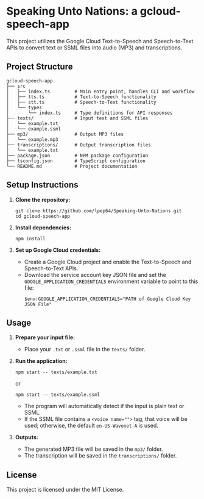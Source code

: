 # Speaking Unto Nations: a gcloud-speech-app

This project utilizes the Google Cloud Text-to-Speech and Speech-to-Text APIs to convert text or SSML files into audio (MP3) and transcriptions.

## Project Structure

```
gcloud-speech-app
├── src
│   ├── index.ts         # Main entry point, handles CLI and workflow
│   ├── tts.ts           # Text-to-Speech functionality
│   ├── stt.ts           # Speech-to-Text functionality
│   └── types
│       └── index.ts     # Type definitions for API responses
├── texts/               # Input text and SSML files
│   └── example.txt
│   └── example.ssml
├── mp3/                 # Output MP3 files
│   └── example.mp3
├── transcriptions/      # Output transcription files
│   └── example.txt
├── package.json         # NPM package configuration
├── tsconfig.json        # TypeScript configuration
└── README.md            # Project documentation
```

## Setup Instructions

1. **Clone the repository:**

   ```
   git clone https://github.com/lpep64/Speaking-Unto-Nations.git
   cd gcloud-speech-app
   ```

2. **Install dependencies:**

   ```
   npm install
   ```

3. **Set up Google Cloud credentials:**

   - Create a Google Cloud project and enable the Text-to-Speech and Speech-to-Text APIs.
   - Download the service account key JSON file and set the `GOOGLE_APPLICATION_CREDENTIALS` environment variable to point to this file:
     ```
     $env:GOOGLE_APPLICATION_CREDENTIALS="PATH of Google Cloud Key JSON File"
     ```

## Usage

1. **Prepare your input file:**
   - Place your `.txt` or `.ssml` file in the `texts/` folder.

2. **Run the application:**
   ```
   npm start -- texts/example.txt
   ```
   or
   ```
   npm start -- texts/example.ssml
   ```

   - The program will automatically detect if the input is plain text or SSML.
   - If the SSML file contains a `<voice name="">` tag, that voice will be used; otherwise, the default `en-US-Wavenet-A` is used.

3. **Outputs:**
   - The generated MP3 file will be saved in the `mp3/` folder.
   - The transcription will be saved in the `transcriptions/` folder.

## License

This project is licensed under the MIT License.